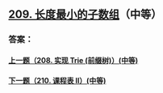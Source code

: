 ## [209. 长度最小的子数组](https://leetcode-cn.com/problems/minimum-size-subarray-sum/)（中等）





### 答案：



#### [上一题（208. 实现 Trie (前缀树)）(中等)](https://github.com/sdwwld/leetCode/blob/master/src/main/java/com/wld/java/leetcode/leetCode0208.md)

#### [下一题（210. 课程表 II）(中等)](https://github.com/sdwwld/leetCode/blob/master/src/main/java/com/wld/java/leetcode/leetCode0210.md)